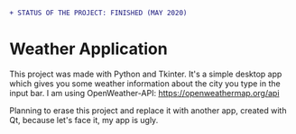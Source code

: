 ```diff
+ STATUS OF THE PROJECT: FINISHED (MAY 2020)
```

# Weather Application

This project was made with Python and Tkinter.
It's a simple desktop app which gives you some weather information about the city you type in the input bar.
I am using OpenWeather-API: https://openweathermap.org/api

Planning to erase this project and replace it with another app, created with Qt, because let's face it, my app is ugly.
